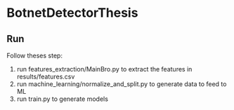 # BotnetDetectorThesis

## Run

Follow theses step:
1. run features_extraction/MainBro.py to extract the features in results/features.csv
2. run machine_learning/normalize_and_split.py to generate data to feed to ML
3. run train.py to generate models